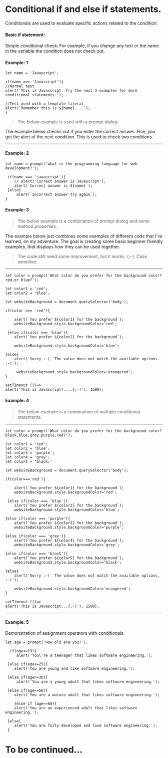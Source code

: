 # Conditional if and else if statements.

Conditionals are used to evaluate specific actions related to the condition.

#### Basic if statement:
Simple conditional check: For example, if you change any text or the name in the variable the condition does not check out.
#### Example: 1
```
let name = 'Javascript';

if(name === 'Javascript'){
//Normal test
alert('This is Javascript. Try the next 3 examples for more conditional statements.');

//Test used with a template literal
alert(`Remember this is ${name}....`);
}
```
>The below example is used with a prompt dialog.

The example below checks out if you enter the correct answer. Else, you get the alert of the next condition. This is used to check two conditions. 

---
#### Example: 2
```
let name = prompt('what is the programming language for web development?');

 if(name === 'javascript'){
    // alert('Correct answer is Javascript');
    alert(`Correct answer is ${name}`);
 }else{
     alert(`Incorrect answer try again`);
}

```

#### Example: 3

>The below example is a combination of prompt dialog and some method.properties.

The example below just combines some examples of different code that I've learned, on my adventure. The goal is creating some basic beginner friendly examples, that displays how they can be used together.

>The code still need some improvement, but it works. {;-}. Case sensitive.

---
```
let color = prompt('What color do you prefer for the background color? red,or blue?');

let color1 = 'red';
let color2 = 'blue';

let websiteBackground = document.querySelector('body');

if(color === 'red'){

    alert(`You prefer ${color1} for the background`);
    websiteBackground.style.backgroundColor='red';

 }else if(color === 'blue'){
    alert(`You prefer ${color2} for the background`);

    websiteBackground.style.backgroundColor='blue';

}else{
    alert('Sorry :-(  The value does not match the available options. :-)');

     websiteBackground.style.backgroundColor='orangered';
}

setTimeout (()=> 
alert('This is Javascript!....{;-)'), 1500);
```

#### Example: 4

>The below example is a combination of multiple conditional statements.

---
```
let color = prompt('What color do you prefer for the background color? black,blue,grey,purple,red?');

let color1 = 'red';
let color2 = 'blue';
let color3 = 'purple';
let color4 = 'grey';
let color5 = 'black;'

let websiteBackground = document.querySelector('body');

if(color==='red'){

    alert(`You prefer ${color1} for the background`);
    websiteBackground.style.backgroundColor='red';

 }else if(color === 'blue'){
    alert(`You prefer ${color2} for the background`);
    websiteBackground.style.backgroundColor='blue';

}else if(color === 'purple'){
    alert(`You prefer ${color3} for the background`);
    websiteBackground.style.backgroundColor='purple';
    
}else if(color === 'grey'){
    alert(`You prefer ${color4} for the background`);
    websiteBackground.style.backgroundColor='grey';

}else if(color === 'black'){
    alert(`You prefer ${color5} for the background`);
    websiteBackground.style.backgroundColor='black';

}else{
    alert('Sorry :-(  The value does not match the available options. :-)');

    websiteBackground.style.backgroundColor='orangered';
}

setTimeout (()=> 
alert('This is Javascript...{;-)'), 1500);
```
----

#### Example: 5

Demonstration of assignment operators with conditionals.
```
let age = prompt('How old are you?');

  if(age<=19){
     alert('You\'re a teenager that likes software engineering.');

 }else if(age<=25){
    alert('You are young and like software engineering.');
    
 }else if(age<=30){
     alert('You are a young adult that likes software engineering.');
   
 }else if(age<=50){
    alert('You are a mature adult that likes software engineering.');

    }else if (age<=60){
    alert('You are an experienced adult that likes software engineering.');

 }else{
    alert('You are fully developed and love software engineering.');
 }

```

# To be continued...